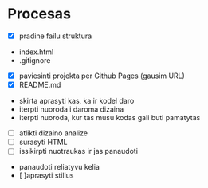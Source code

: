 # Procesas
- [x] pradine failu struktura
-   index.html
-   .gitignore
- [x] paviesinti projekta per Github Pages (gausim URL)
- [x] README.md
-    skirta aprasyti kas, ka ir kodel daro
-    iterpti nuoroda i daroma dizaina
-    iterpti nuoroda, kur tas musu kodas gali buti pamatytas
- [ ] atlikti dizaino analize
- [ ] surasyti HTML
- [ ] issikirpti nuotraukas ir jas panaudoti
-    panaudoti reliatyvu kelia
- [ ]aprasyti stilius